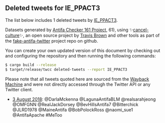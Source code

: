 ## Deleted tweets for IE_PPACT3

The list below includes 1 deleted tweets by
[IE_PPACT3](https://twitter.com/IE_PPACT3).



Datasets generated by [Antifa Checker 161 Project](https://twitter.com/antifacheck161), 61), using ✨[cancel-culture](https://github.com/travisbrown/cancel-culture)✨, an open source project by 
[Travis Brown](https://twitter.com/travisbrown) and other tools as part of the 
[fake-antifa-twitter](https://github.com/antifacheck161/fake-antifa-twitter) project repo on github.

You can create your own updated version of this document by checking out and configuring the
repository and then running the following commands:

```bash
$ cargo build --release
$ target/release/twcc deleted-tweets --report IE_PPACT3
```

Please note that all tweets quoted here are sourced from the
[Wayback Machine](https://web.archive.org) and were not directly accessed through the Twitter API or
any Twitter client.

* [ 3 August 2018](https://web.archive.org/web/20180803024424/https://twitter.com/IE_PPACT3/status/1025210748769718273): @DarlaMckenna @LagunaAntifaBLM @realsarahjeong @OMFGNN @ReaIJackDorsey @BevHillsAntifa7 @Bitterchick @JLRD1978 @MaineAntifa @BobPolockRoss @naomi_sue1 @AntifaApache #MeToo <!--1025210748769718273-->
